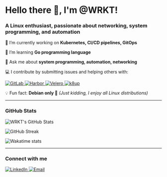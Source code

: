 <h1>Hello there 👋, I'm @WRKT!</h1>
<h3>A Linux enthusiast, passionate about networking, system programming, and automation</h3>

🔭 I’m currently working on **Kubernetes, CI/CD pipelines, GitOps**

🌱 I’m learning **Go programming language**

💬 Ask me about **system programming, automation, networking**

💻 I contribute by submitting issues and helping others with:
  <p>
    <a href="https://gitlab.com/gitlab-org/gitlab-foss">
      <img src="https://img.shields.io/badge/-GitLab-FC6D26?logo=gitlab&logoColor=fff" alt="GitLab"/>
    </a>
    <a href="https://github.com/goharbor/harbor">
      <img src="https://img.shields.io/badge/-Harbor-60B932?logo=harbor&logoColor=fff" alt="Harbor"/>
    </a>
    <a href="https://github.com/vmware-tanzu/velero">
      <img src="https://img.shields.io/badge/-Velero-3761A8?logo=velero&logoColor=fff" alt="Velero"/>
    </a>
    <a href="https://github.com/k8up-io/k8up">
      <img src="https://img.shields.io/badge/-k8up-0078D7?logo=kubernetes&logoColor=fff" alt="k8up"/>
    </a>
  </p>

💡 Fun fact: **Debian only 🐧** *(Just kidding, I enjoy all Linux distributions)*

---

<h3>GitHub Stats</h3>
<p>
  <img src="https://github-readme-stats.vercel.app/api?username=WRKT&show_icons=true&theme=tokyonight" alt="WRKT's GitHub Stats" />
</p>
<p>
  <img src="https://github-readme-streak-stats.herokuapp.com/?user=WRKT&theme=tokyonight" alt="GitHub Streak" />
</p>
<p>
  <img src="https://github-readme-stats.vercel.app/api/wakatime?username=WRKT&theme=tokyonight" alt="Wakatime stats" />
</p>

---

<h3>Connect with me</h3>
<p>
  <a href="https://linkedin.com/in/winness-r">
    <img src="https://img.shields.io/badge/-LinkedIn-0077B5?style=flat-square&logo=linkedin" alt="LinkedIn" />
  </a>
  <a href="mailto:winness.rakotozafy@outlook.fr">
    <img src="https://img.shields.io/badge/-Email-D14836?style=flat-square&logo=gmail&logoColor=white" alt="Email" />
  </a>
</p>
